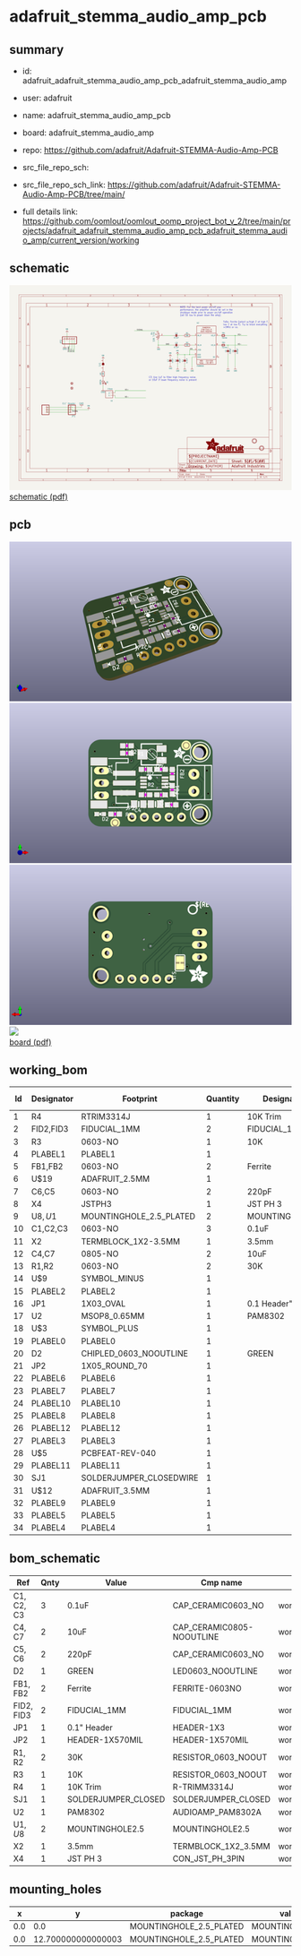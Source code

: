 # adafruit_stemma_audio_amp_pcb
 
## summary 
* id: adafruit_adafruit_stemma_audio_amp_pcb_adafruit_stemma_audio_amp
* user: adafruit
* name: adafruit_stemma_audio_amp_pcb
* board: adafruit_stemma_audio_amp
* repo: https://github.com/adafruit/Adafruit-STEMMA-Audio-Amp-PCB



* src_file_repo_sch: 
* src_file_repo_sch_link: https://github.com/adafruit/Adafruit-STEMMA-Audio-Amp-PCB/tree/main/
* full details link: https://github.com/oomlout/oomlout_oomp_project_bot_v_2/tree/main/projects/adafruit_adafruit_stemma_audio_amp_pcb_adafruit_stemma_audio_amp/current_version/working  

## schematic  
![](working_schematic_600.png)  
[schematic (pdf)](working_schematic.pdf)  

## pcb  
![](working_3d_600.png) 
![](working_3d_front_600.png)  
![](working_3d_back_600.png)  
![](working_600.png)  
[board (pdf)](working.pdf)  

## working_bom
| Id | Designator | Footprint | Quantity | Designation | Supplier and ref |  | None | 
| --- | --- | --- | --- | --- | --- | --- | --- | 
| 1 | R4 | RTRIM3314J | 1 | 10K Trim |  |  | [''] | 
| 2 | FID2,FID3 | FIDUCIAL_1MM | 2 | FIDUCIAL_1MM |  |  | [''] | 
| 3 | R3 | 0603-NO | 1 | 10K |  |  | [''] | 
| 4 | PLABEL1 | PLABEL1 | 1 |  |  |  | [''] | 
| 5 | FB1,FB2 | 0603-NO | 2 | Ferrite |  |  | [''] | 
| 6 | U$19 | ADAFRUIT_2.5MM | 1 |  |  |  | [''] | 
| 7 | C6,C5 | 0603-NO | 2 | 220pF |  |  | [''] | 
| 8 | X4 | JSTPH3 | 1 | JST PH 3 |  |  | [''] | 
| 9 | U$8,U$1 | MOUNTINGHOLE_2.5_PLATED | 2 | MOUNTINGHOLE2.5 |  |  | [''] | 
| 10 | C1,C2,C3 | 0603-NO | 3 | 0.1uF |  |  | [''] | 
| 11 | X2 | TERMBLOCK_1X2-3.5MM | 1 | 3.5mm |  |  | [''] | 
| 12 | C4,C7 | 0805-NO | 2 | 10uF |  |  | [''] | 
| 13 | R1,R2 | 0603-NO | 2 | 30K |  |  | [''] | 
| 14 | U$9 | SYMBOL_MINUS | 1 |  |  |  | [''] | 
| 15 | PLABEL2 | PLABEL2 | 1 |  |  |  | [''] | 
| 16 | JP1 | 1X03_OVAL | 1 | 0.1 Header" |  |  | [''] | 
| 17 | U2 | MSOP8_0.65MM | 1 | PAM8302 |  |  | [''] | 
| 18 | U$3 | SYMBOL_PLUS | 1 |  |  |  | [''] | 
| 19 | PLABEL0 | PLABEL0 | 1 |  |  |  | [''] | 
| 20 | D2 | CHIPLED_0603_NOOUTLINE | 1 | GREEN |  |  | [''] | 
| 21 | JP2 | 1X05_ROUND_70 | 1 |  |  |  | [''] | 
| 22 | PLABEL6 | PLABEL6 | 1 |  |  |  | [''] | 
| 23 | PLABEL7 | PLABEL7 | 1 |  |  |  | [''] | 
| 24 | PLABEL10 | PLABEL10 | 1 |  |  |  | [''] | 
| 25 | PLABEL8 | PLABEL8 | 1 |  |  |  | [''] | 
| 26 | PLABEL12 | PLABEL12 | 1 |  |  |  | [''] | 
| 27 | PLABEL3 | PLABEL3 | 1 |  |  |  | [''] | 
| 28 | U$5 | PCBFEAT-REV-040 | 1 |  |  |  | [''] | 
| 29 | PLABEL11 | PLABEL11 | 1 |  |  |  | [''] | 
| 30 | SJ1 | SOLDERJUMPER_CLOSEDWIRE | 1 |  |  |  | [''] | 
| 31 | U$12 | ADAFRUIT_3.5MM | 1 |  |  |  | [''] | 
| 32 | PLABEL9 | PLABEL9 | 1 |  |  |  | [''] | 
| 33 | PLABEL5 | PLABEL5 | 1 |  |  |  | [''] | 
| 34 | PLABEL4 | PLABEL4 | 1 |  |  |  | [''] | 


## bom_schematic
| Ref | Qnty | Value | Cmp name | Footprint | Description | Vendor | DNP | 
| --- | --- | --- | --- | --- | --- | --- | --- | 
| C1, C2, C3 | 3 | 0.1uF | CAP_CERAMIC0603_NO | working:0603-NO |  |  |  | 
| C4, C7 | 2 | 10uF | CAP_CERAMIC0805-NOOUTLINE | working:0805-NO |  |  |  | 
| C5, C6 | 2 | 220pF | CAP_CERAMIC0603_NO | working:0603-NO |  |  |  | 
| D2 | 1 | GREEN | LED0603_NOOUTLINE | working:CHIPLED_0603_NOOUTLINE |  |  |  | 
| FB1, FB2 | 2 | Ferrite | FERRITE-0603NO | working:0603-NO |  |  |  | 
| FID2, FID3 | 2 | FIDUCIAL_1MM | FIDUCIAL_1MM | working:FIDUCIAL_1MM |  |  |  | 
| JP1 | 1 | 0.1" Header | HEADER-1X3 | working:1X03_OVAL |  |  |  | 
| JP2 | 1 | HEADER-1X570MIL | HEADER-1X570MIL | working:1X05_ROUND_70 |  |  |  | 
| R1, R2 | 2 | 30K | RESISTOR_0603_NOOUT | working:0603-NO |  |  |  | 
| R3 | 1 | 10K | RESISTOR_0603_NOOUT | working:0603-NO |  |  |  | 
| R4 | 1 | 10K Trim | R-TRIMM3314J | working:RTRIM3314J |  |  |  | 
| SJ1 | 1 | SOLDERJUMPER_CLOSED | SOLDERJUMPER_CLOSED | working:SOLDERJUMPER_CLOSEDWIRE |  |  |  | 
| U2 | 1 | PAM8302 | AUDIOAMP_PAM8302A | working:MSOP8_0.65MM |  |  |  | 
| U$1, U$8 | 2 | MOUNTINGHOLE2.5 | MOUNTINGHOLE2.5 | working:MOUNTINGHOLE_2.5_PLATED |  |  |  | 
| X2 | 1 | 3.5mm | TERMBLOCK_1X2_3.5MM | working:TERMBLOCK_1X2-3.5MM |  |  |  | 
| X4 | 1 | JST PH 3 | CON_JST_PH_3PIN | working:JSTPH3 |  |  |  | 


## mounting_holes
| x | y | package | value | ref | size | 
| --- | --- | --- | --- | --- | --- | 
| 0.0 | 0.0 | MOUNTINGHOLE_2.5_PLATED | MOUNTINGHOLE2.5 | U$1 | m3 | 
| 0.0 | 12.700000000000003 | MOUNTINGHOLE_2.5_PLATED | MOUNTINGHOLE2.5 | U$8 | m3 | 


